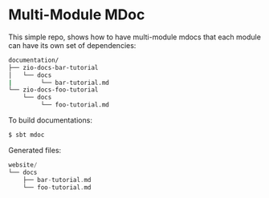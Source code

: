 
# Multi-Module MDoc

This simple repo, shows how to have multi-module mdocs that each module can have its own set of dependencies:

```bash
documentation/
├── zio-docs-bar-tutorial
│   └── docs
|        └── bar-tutorial.md
└── zio-docs-foo-tutorial
    └── docs
         └── foo-tutorial.md
```

To build documentations:

```bash
$ sbt mdoc
```

Generated files:

```scala
website/
└── docs
    ├── bar-tutorial.md
    └── foo-tutorial.md
```